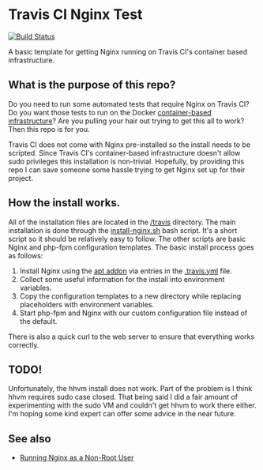 # Travis CI Nginx Test

[![Build Status](https://img.shields.io/travis/initvector/travis-nginx-test.svg?style=flat)](https://travis-ci.org/initvector/travis-nginx-test)

A basic template for getting Nginx running on Travis CI's container based infrastructure.

## What is the purpose of this repo?

Do you need to run some automated tests that require Nginx on Travis CI? Do you want those tests to run on the Docker
[container-based infrastructure](http://blog.travis-ci.com/2014-12-17-faster-builds-with-container-based-infrastructure/)?
Are you pulling your hair out trying to get this all to work? Then this repo is for you.

Travis CI does not come with Nginx pre-installed so the install needs to be scripted. Since Travis CI's container-based
infrastructure doesn't allow sudo privileges this installation is non-trivial. Hopefully, by providing this repo
I can save someone some hassle trying to get Nginx set up for their project.

## How the install works.

All of the installation files are located in the [/travis]() directory. The main installation is done through the
[install-nginx.sh]() bash script. It's a short script so it should be relatively easy to follow. The other scripts are
basic Nginx and php-fpm configuration templates. The basic install process goes as follows:

1. Install Nginx using the [apt addon]() via entries in the [.travis.yml]() file.
2. Collect some useful information for the install into environment variables.
3. Copy the configuration templates to a new directory while replacing placeholders with environment variables.
4. Start php-fpm and Nginx with our custom configuration file instead of the default.

There is also a quick curl to the web server to ensure that everything works correctly.

## TODO!

Unfortunately, the hhvm install does not work. Part of the problem is I think hhvm requires sudo case closed.
That being said I did a fair amount of experimenting with the sudo VM and couldn't get hhvm to work there either.
I'm hoping some kind expert can offer some advice in the near future.

## See also

* [Running Nginx as a Non-Root User](https://www.exratione.com/2014/03/running-nginx-as-a-non-root-user/)
